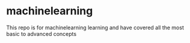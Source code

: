 # machinelearning
This repo is for machinelearning learning and have covered all the most basic to advanced concepts 
